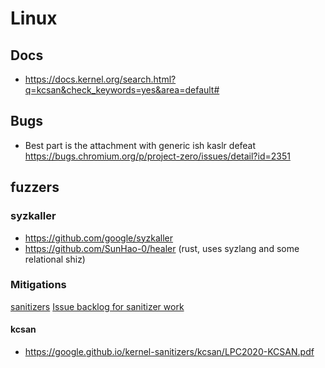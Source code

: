 # Linux
## Docs
- https://docs.kernel.org/search.html?q=kcsan&check_keywords=yes&area=default#

## Bugs
- Best part is the attachment with generic ish kaslr defeat https://bugs.chromium.org/p/project-zero/issues/detail?id=2351

## fuzzers
### syzkaller
- https://github.com/google/syzkaller
- https://github.com/SunHao-0/healer (rust, uses syzlang and some relational shiz)

### Mitigations
[sanitizers](https://google.github.io/kernel-sanitizers/)
[Issue backlog for sanitizer work](https://bugzilla.kernel.org/buglist.cgi?component=Sanitizers&product=Memory%20Management&resolution=---)
#### kcsan
- https://google.github.io/kernel-sanitizers/kcsan/LPC2020-KCSAN.pdf